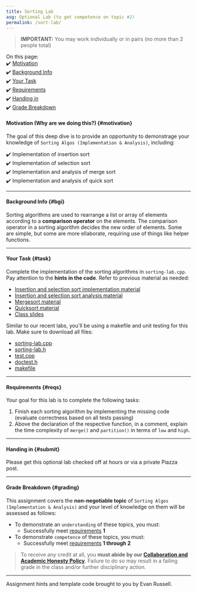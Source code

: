 ```yaml
---
title: Sorting Lab
asg: Optional Lab (to get competence on topic #2)
permalink: /sort-lab/
---
```


> **IMPORTANT:** You may work individually or in pairs (no more than 2 people total)

On this page:  
✔️ [Motivation](#motivation)  
✔️ [Background Info](#bgi)  
✔️ [Your Task](#task)  
✔️ [Requirements](#reqs)  
✔️ [Handing in](#submit)  
✔️ [Grade Breakdown](#grading)  

#### Motivation (Why are we doing this?) {#motivation}
The goal of this deep dive is to provide an opportunity to demonstrage your knowledge of `Sorting Algos (Implementation & Analysis)`, including:  

✔️ Implementation of insertion sort  
✔️ Implementation of selection sort  
✔️ Implementation and analysis of merge sort  
✔️ Implementation and analysis of quick sort  

---

#### Background Info {#bgi}
Sorting algorithms are used to rearrange a list or array of elements according to a **comparison operator** on the elements. The comparison operator in a sorting algorithm decides the new order of elements. Some are simple, but some are more ellaborate, requiring use of things like helper functions.

---

#### Your Task {#task}
Complete the implementation of the sorting algorithms in `sorting-lab.cpp`. Pay attention to the **hints in the code**. Refer to previous material as needed:
- [Insertion and selection sort implementation material](/wk2#thurs)
- [Insertion and selection sort analysis material](/wk3#tues)
- [Mergesort material](/wk6#tues)
- [Quicksort material](/wk7#tues)
- [Class slides](/slides)

Similar to our recent labs, you'll be using a makefile and unit testing for this lab. Make sure to download all files:
- [sorting-lab.cpp](/labs/sort-lab/template-code/sorting-lab.cpp)
- [sorting-lab.h](/labs/sort-lab/template-code/sorting-lab.h)
- [test.cpp](/labs/sort-lab/template-code/test.cpp)
- [doctest.h](/labs/sort-lab/template-code/doctest.h)
- [makefile](/labs/sort-lab/template-code/makefile)

---

#### Requirements {#reqs}
Your goal for this lab is to complete the following tasks:

1. Finish each sorting algorithm by implementing the missing code (evaluate correctness based on all tests passing)
2. Above the declaration of the respective function, in a comment, explain the time complexity of `merge()` and `partition()` in terms of `low` and `high`.

---

#### Handing in {#submit}
Please get this optional lab checked off at hours or via a private Piazza post.

---

#### Grade Breakdown {#grading}
This assignment covers the **non-negotiable topic** of `Sorting Algos (Implementation & Analysis)` and your level of knowledge on them will be assessed as follows:
- To demonstrate an `understanding` of these topics, you must:
    - Successfully meet [requirements](#reqs) **1**
- To demonstrate `competence` of these topics, you must:
    - Successfully meet [requirements](#reqs) **1 through 2**

> To receive any credit at all, you **must abide by our [Collaboration and Academic Honesty Policy](/policies/#integrity)**. Failure to do so may result in a failing grade in the class and/or further disciplinary action.

---

Assignment hints and template code brought to you by Evan Russell.